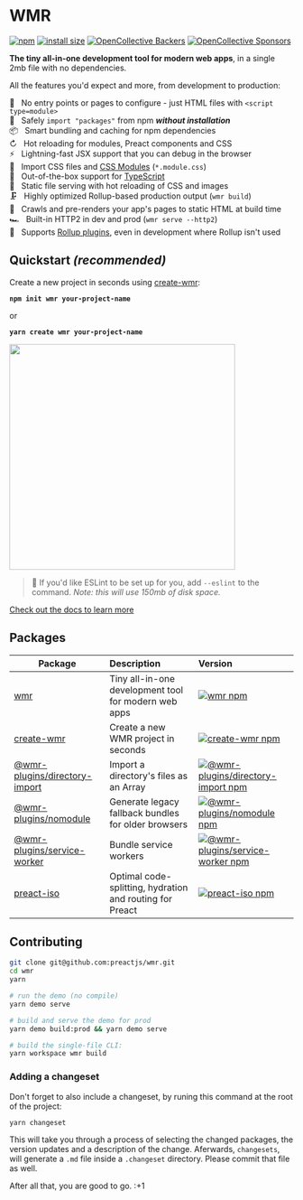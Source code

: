 # WMR

[![npm](https://img.shields.io/npm/v/wmr.svg)](http://npm.im/wmr)
[![install size](https://packagephobia.com/badge?p=wmr)](https://packagephobia.com/result?p=wmr)
[![OpenCollective Backers](https://opencollective.com/preact/backers/badge.svg)](#backers)
[![OpenCollective Sponsors](https://opencollective.com/preact/sponsors/badge.svg)](#sponsors)

**The tiny all-in-one development tool for modern web apps**, in a single 2mb file with no dependencies.

All the features you'd expect and more, from development to production:

🔨 &nbsp; No entry points or pages to configure - just HTML files with `<script type=module>`<br>
🦦 &nbsp; Safely `import "packages"` from npm **_without installation_**<br>
📦 &nbsp; Smart bundling and caching for npm dependencies<br>
↻ &nbsp; Hot reloading for modules, Preact components and CSS<br>
⚡️ &nbsp; Lightning-fast JSX support that you can debug in the browser<br>
💄 &nbsp; Import CSS files and [CSS Modules](https://github.com/css-modules/css-modules) (`*.module.css`)<br>
🔩 &nbsp; Out-of-the-box support for [TypeScript](https://www.typescriptlang.org/)<br>
📂 &nbsp; Static file serving with hot reloading of CSS and images<br>
🗜 &nbsp; Highly optimized Rollup-based production output (`wmr build`)<br>
📑 &nbsp; Crawls and pre-renders your app's pages to static HTML at build time<br>
🏎 &nbsp; Built-in HTTP2 in dev and prod (`wmr serve --http2`)<br>
🔧 &nbsp; Supports [Rollup plugins](packages/wmr/README.md#configuration-and-plugins), even in development where Rollup isn't used

## Quickstart _(recommended)_

Create a new project in seconds using [create-wmr](https://npm.im/create-wmr):

<strong><code>npm init wmr your-project-name</code></strong>

or

<strong><code>yarn create wmr your-project-name</code></strong>

<p>
<img width="400" src="https://user-images.githubusercontent.com/105127/100917537-4661e100-34a5-11eb-89bd-565b7bc31919.gif">
</p>

> 💁 If you'd like ESLint to be set up for you, add `--eslint` to the command. _Note: this will use 150mb of disk space._

[Check out the docs to learn more](packages/wmr/README.md)

## Packages

| Package | Description | Version
| --- | :--- | :--- |
| [wmr](packages/wmr) | Tiny all-in-one development tool for modern web apps | [![wmr npm](https://img.shields.io/npm/v/wmr.svg)](https://npm.im/wmr)
| [create-wmr](packages/create-wmr) | Create a new WMR project in seconds | [![create-wmr npm](https://img.shields.io/npm/v/create-wmr.svg)](https://npm.im/create-wmr)
| [@wmr-plugins/directory-import](packages/directory-plugin) | Import a directory's files as an Array | [![@wmr-plugins/directory-import npm](https://img.shields.io/npm/v/@wmr-plugins/directory-import.svg)](https://npm.im/@wmr-plugins/directory-import)
| [@wmr-plugins/nomodule](packages/nomodule-plugin) | Generate legacy fallback bundles for older browsers | [![@wmr-plugins/nomodule npm](https://img.shields.io/npm/v/@wmr-plugins/nomodule.svg)](https://npm.im/@wmr-plugins/nomodule)
| [@wmr-plugins/service-worker](packages/sw-plugin) | Bundle service workers | [![@wmr-plugins/service-worker npm](https://img.shields.io/npm/v/@wmr-plugins/service-worker.svg)](https://npm.im/@wmr-plugins/service-worker)
| [preact-iso](packages/preact-iso) | Optimal code-splitting, hydration and routing for Preact | [![preact-iso npm](https://img.shields.io/npm/v/preact-iso.svg)](https://npm.im/preact-iso)

## Contributing

```sh
git clone git@github.com:preactjs/wmr.git
cd wmr
yarn

# run the demo (no compile)
yarn demo serve

# build and serve the demo for prod
yarn demo build:prod && yarn demo serve

# build the single-file CLI:
yarn workspace wmr build
```

### Adding a changeset

Don't forget to also include a changeset, by runing this command at the root of the project:

```sh
yarn changeset
```

This will take you through a process of selecting the changed packages, the version updates and a description of the change. Aferwards, `changesets`, will generate a `.md` file inside a `.changeset` directory. Please commit that file as well.

After all that, you are good to go. :+1
